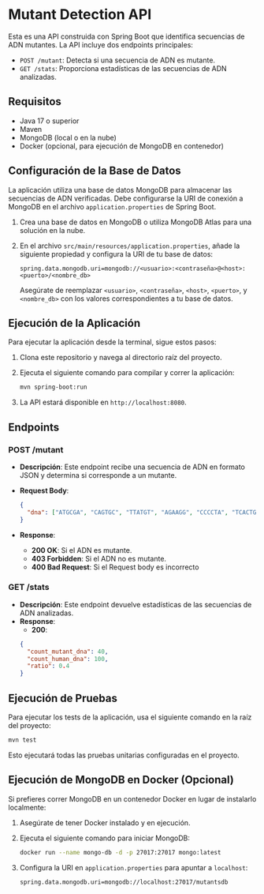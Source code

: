 # Mutant Detection API

Esta es una API construida con Spring Boot que identifica secuencias de ADN mutantes. La API incluye dos endpoints principales:
- `POST /mutant`: Detecta si una secuencia de ADN es mutante.
- `GET /stats`: Proporciona estadísticas de las secuencias de ADN analizadas.

## Requisitos
- Java 17 o superior
- Maven
- MongoDB (local o en la nube)
- Docker (opcional, para ejecución de MongoDB en contenedor)

## Configuración de la Base de Datos

La aplicación utiliza una base de datos MongoDB para almacenar las secuencias de ADN verificadas. Debe configurarse la URI de conexión a MongoDB en el archivo `application.properties` de Spring Boot.

1. Crea una base de datos en MongoDB o utiliza MongoDB Atlas para una solución en la nube.
2. En el archivo `src/main/resources/application.properties`, añade la siguiente propiedad y configura la URI de tu base de datos:

   ```properties
   spring.data.mongodb.uri=mongodb://<usuario>:<contraseña>@<host>:<puerto>/<nombre_db>
   ```

   Asegúrate de reemplazar `<usuario>`, `<contraseña>`, `<host>`, `<puerto>`, y `<nombre_db>` con los valores correspondientes a tu base de datos.

## Ejecución de la Aplicación

Para ejecutar la aplicación desde la terminal, sigue estos pasos:

1. Clona este repositorio y navega al directorio raíz del proyecto.
2. Ejecuta el siguiente comando para compilar y correr la aplicación:

   ```bash
   mvn spring-boot:run
   ```

3. La API estará disponible en `http://localhost:8080`.

## Endpoints

### POST /mutant

- **Descripción**: Este endpoint recibe una secuencia de ADN en formato JSON y determina si corresponde a un mutante.
- **Request Body**:
  
  ```json
  {
    "dna": ["ATGCGA", "CAGTGC", "TTATGT", "AGAAGG", "CCCCTA", "TCACTG"]
  }
  ```

- **Response**:
  - **200 OK**: Si el ADN es mutante.
  - **403 Forbidden**: Si el ADN no es mutante.
  - **400 Bad Request**: Si el Request body es incorrecto

### GET /stats

- **Descripción**: Este endpoint devuelve estadísticas de las secuencias de ADN analizadas.
- **Response**:
    - **200**:
    ```json
    {
      "count_mutant_dna": 40,
      "count_human_dna": 100,
      "ratio": 0.4
    }
    ```

## Ejecución de Pruebas

Para ejecutar los tests de la aplicación, usa el siguiente comando en la raíz del proyecto:

```bash
mvn test
```

Esto ejecutará todas las pruebas unitarias configuradas en el proyecto.

## Ejecución de MongoDB en Docker (Opcional)

Si prefieres correr MongoDB en un contenedor Docker en lugar de instalarlo localmente:

1. Asegúrate de tener Docker instalado y en ejecución.
2. Ejecuta el siguiente comando para iniciar MongoDB:

   ```bash
   docker run --name mongo-db -d -p 27017:27017 mongo:latest
   ```

3. Configura la URI en `application.properties` para apuntar a `localhost`:

   ```properties
   spring.data.mongodb.uri=mongodb://localhost:27017/mutantsdb
   ```
